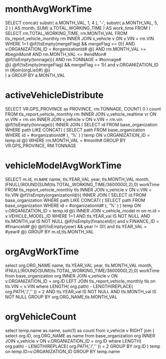 monthAvgWorkTime
===
SELECT
	concat( substr( a.MONTH_VAL, 1, 4 ), '-', substr( a.MONTH_VAL, 5, 2 ) ) AS month,
	SUM( a.TOTAL_WORKING_TIME )  AS work_time
FROM
	(
SELECT
	rm.TOTAL_WORKING_TIME,
	rm.MONTH_VAL 
FROM
	tls_report_vehicle_monthly rm
	INNER JOIN v_vehicle v ON v.VIN = rm.VIN 
WHERE
1=1
    @if(!isEmpty(mergeFlag) && mergeFlag == 0){
      AND v.ORGANIZATION_ID = #organizationId# 
    @}
	AND rm.MONTH_VAL >= #beginMon# 
	AND rm.MONTH_VAL <= #endMon#  
    @if(!isEmpty(tonnage)){
    	AND rm.TONNAGE = #tonnage#  
    @}
	@if(!isEmpty(mergeFlag) && mergeFlag == 1){
    	and v.ORGANIZATION_ID in (#join(orgList)#)
    @}	
	) a 
GROUP BY
	a.MONTH_VAL
	
activeVehicleDistribute
===
SELECT
	VR.GPS_PROVINCE as PROVINCE,
	rm.TONNAGE,
	COUNT( 0 ) count 
FROM
	tls_report_vehicle_monthly rm
	INNER JOIN v_vehicle_realtime vr ON vr.VIN = rm.vin 
	INNER JOIN v_vehicle v ON v.VIN = rm.vin 
   @if(!isEmpty(tonnage)){
	INNER JOIN ( SELECT id FROM base_organization WHERE path LIKE CONCAT( ( SELECT path FROM base_organization WHERE id = #organizationId# ), '%' ) ) temp ON v.ORGANIZATION_ID = temp.id 
   @}
WHERE
	rm.MONTH_VAL = #month# 
GROUP BY
	VR.GPS_PROVINCE,
	RM.TONNAGE


vehicleModelAvgWorkTime
===
SELECT 
    m.id,
    m.`NAME` name,
    tls.YEAR_VAL year,
    tls.MONTH_VAL month,
    IFNULL(ROUND(SUM(tls.TOTAL_WORKING_TIME/3600000),2),0) workTime
FROM
    tls_report_vehicle_monthly tls
    INNER JOIN v_vehicle v ON v.VIN = tls.VIN
    @if(!isEmpty(organizationId)){
    INNER JOIN 
     ( SELECT 
       id FROM base_organization 
       WHERE path LIKE CONCAT( ( SELECT path FROM base_organization WHERE id = #organizationId# ), '%' ) 
     ) temp
        ON v.ORGANIZATION_ID = temp.id
    @}
    INNER JOIN v_vehicle_model m on m.id = v.VEHICLE_MODEL_ID
WHERE
1=1 AND tls.YEAR_val IS NOT NULL AND tls.MONTH_val IS NOT NULL
@if(!isEmpty(financeId)){
     and v.FINANCE_ID = #financeId#
@}
@if(!isEmpty(year) && year != 0){
     and tls.YEAR_VAL = #year#
@}
GROUP BY m.id,tls.MONTH_VAL


orgAvgWorkTime
===
select 
    org.ORG_NAME name,
    tls.YEAR_VAL year,
    tls.MONTH_VAL month,
    IFNULL(ROUND(SUM(tls.TOTAL_WORKING_TIME/3600000),2),0) workTime
from base_organization org
INNER JOIN v_vehicle v ON v.ORGANIZATION_ID = org.ID
LEFT JOIN tls_report_vehicle_monthly tls on tls.VIN = v.VIN 
where LENGTH( org.path) - LENGTH(REPLACE( org.PATH,'/','' )) = 2
AND tls.YEAR_val IS NOT NULL AND tls.MONTH_val IS NOT NULL
GROUP BY org.ORG_NAME,tls.MONTH_VAL

orgVehicleCount
===
select 
    temp.name as name, 
    sum(1) as count
from v_vehicle v
RIGHT join 
(
    select 
    org.ID,
    org.ORG_NAME as name
    from base_organization org
    INNER JOIN v_vehicle v ON v.ORGANIZATION_ID = org.ID
    where LENGTH( org.path) - LENGTH(REPLACE( org.PATH,'/','' )) = 2
    GROUP BY org.ID
) temp on temp.ID=v.ORGANIZATION_ID
GROUP BY temp.name